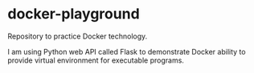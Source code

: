 # docker-playground
Repository to practice Docker technology.

I am using Python web API called Flask to demonstrate Docker ability
to provide virtual environment for executable programs.
